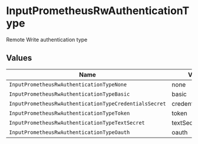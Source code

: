 # InputPrometheusRwAuthenticationType

Remote Write authentication type


## Values

| Name                                                   | Value                                                  |
| ------------------------------------------------------ | ------------------------------------------------------ |
| `InputPrometheusRwAuthenticationTypeNone`              | none                                                   |
| `InputPrometheusRwAuthenticationTypeBasic`             | basic                                                  |
| `InputPrometheusRwAuthenticationTypeCredentialsSecret` | credentialsSecret                                      |
| `InputPrometheusRwAuthenticationTypeToken`             | token                                                  |
| `InputPrometheusRwAuthenticationTypeTextSecret`        | textSecret                                             |
| `InputPrometheusRwAuthenticationTypeOauth`             | oauth                                                  |